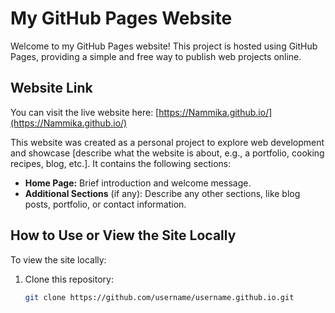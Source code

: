 # My GitHub Pages Website

Welcome to my GitHub Pages website! This project is hosted using GitHub Pages, providing a simple and free way to publish web projects online.

## Website Link
You can visit the live website here: [https://Nammika.github.io/](https://Nammika.github.io/)  


This website was created as a personal project to explore web development and showcase [describe what the website is about, e.g., a portfolio, cooking recipes, blog, etc.]. It contains the following sections:

- **Home Page:** Brief introduction and welcome message.
- **Additional Sections** (if any): Describe any other sections, like blog posts, portfolio, or contact information.

## How to Use or View the Site Locally
To view the site locally:
1. Clone this repository:
   ```bash
   git clone https://github.com/username/username.github.io.git
